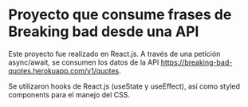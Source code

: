 ﻿# Proyecto que consume frases de Breaking bad desde una API
 
 Este proyecto fue realizado en React.js. A través de una petición async/await, se consumen los datos de la API https://breaking-bad-quotes.herokuapp.com/v1/quotes.
 
 Se utilizaron hooks de React.js (useState y useEffect), así como styled components para el manejo del CSS. 
